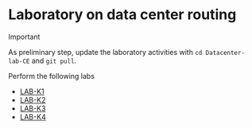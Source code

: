 # Laboratory on data center routing

> [!IMPORTANT]
> As preliminary step, update the laboratory activities with `cd
Datacenter-lab-CE` and `git pull`. 

Perform the following labs 
* [LAB-K1](LAB-K1)
* [LAB-K2](LAB-K2)
* [LAB-K3](LAB-K3)
* [LAB-K4](LAB-K4)

<!-- cmvn -->
